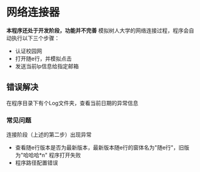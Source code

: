 # 网络连接器
**本程序还处于开发阶段，功能并不完善**
模拟树人大学的网络连接过程，程序会自动执行以下三个步骤：
 - 认证校园网
 - 打开随e行，并模拟点击
 - 发送当前Ip信息给指定邮箱
## 错误解决
在程序目录下有个Log文件夹，查看当前日期的异常信息
### 常见问题
连接阶段（上述的第二步）出现异常
 - 查看随e行版本是否为最新版本，最新版本随e行的窗体名为"随e行"，旧版为"哈哈哈*n"
程序打开失败
 - 程序路径配置错误
